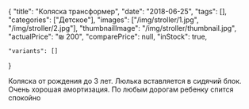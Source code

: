 {
    "title": "Коляска трансформер",
    "date": "2018-06-25",
    "tags": [],
    "categories": ["Детское"],
    "images": ["/img/stroller/1.jpg", "/img/stroller/2.jpg"],
    "thumbnailImage": "/img/stroller/thumbnail.jpg",
    "actualPrice": "₪ 200",
    "comparePrice": null,
    "inStock": true,
	
    "variants": []
}

Коляска от рождения до 3 лет. Люлька вставляется в сидячий блок.
Очень хорошая амортизация. По любым дорогам ребенку спится спокойно
